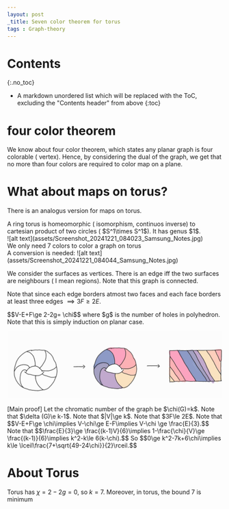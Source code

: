 ```yaml
---
layout: post
_title: Seven color theorem for torus
tags : Graph-theory 
---
```


# Contents
{:.no_toc}

* A markdown unordered list which will be replaced with the ToC, excluding the "Contents header" from above
{:toc}

# four color theorem 
We know about four color theorem, which states any planar graph is four colorable ( vertex). Hence, by considering the dual of the graph, we get that no more than four colors are required to color map on a plane. 

# What about maps on torus?

There is an analogus version for maps on torus.

<div class='definition'>
A ring torus is homeomorphic ( isomorphism, continuos inverse) to cartesian product of two circles ( $S^1\times S^1$). It has genus $1$.
</div>
![alt text](assets/Screenshot_20241221_084023_Samsung_Notes.jpg)

<div class='theorem'> 
We only need 7 colors to color a graph on torus 
</div>
A conversion is needed:
![alt text](assets/Screenshot_20241221_084044_Samsung_Notes.jpg)

We consider the surfaces as vertices. There is an edge iff the two surfaces are neighbours ( I mean regions). Note that this graph is connected. 

Note that since each edge borders atmost two faces and each face borders at least three edges $\implies 3F\ge 2E$.

<div class='theorem'> 
$$V-E+F\ge 2-2g= \chi$$ where $g$ is the number of holes in polyhedron.
</div>
Note that this is simply induction on planar case. 

![alt text](assets/Screenshot_20241221_084059_Samsung_Notes.jpg)


<div class='proof'> [Main proof]
Let the chromatic number of the graph be $\chi(G)=k$. Note that $\delta (G)\e k-1$. Note that $|V|\ge k$. Note that $3F\le 2E$.
Note that $$V-E+F\ge \chi\implies V-\chi\ge E-F\implies V-\chi \ge \frac{E}{3}.$$
Note that $$\frac{E}{3}\ge \frac{(k-1)V}{6}\implies 1-\frac{\chi}{V}\ge \frac{(k-1)}{6}\implies k^2-k\le 6(k-\chi).$$
So $$0\ge k^2-7k+6\chi\implies k\le \lceil\frac{7+\sqrt{49-24\chi}}{2}\rceil.$$
</div>

# About Torus
Torus has $\chi=2-2g=0$, so $k=7$.
Moreover, in torus, the bound $7$ is minimum

